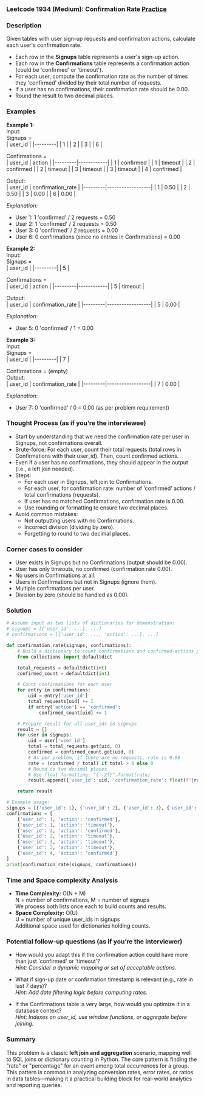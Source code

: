 ### Leetcode 1934 (Medium): Confirmation Rate [Practice](https://leetcode.com/problems/confirmation-rate)

### Description  
Given tables with user sign-up requests and confirmation actions, calculate each user's confirmation rate.
- Each row in the **Signups** table represents a user's sign-up action.
- Each row in the **Confirmations** table represents a confirmation action (could be 'confirmed' or 'timeout').
- For each user, compute the confirmation rate as the number of times they 'confirmed' divided by their total number of requests.
- If a user has no confirmations, their confirmation rate should be 0.00.
- Round the result to two decimal places.

### Examples  

**Example 1:**  
Input:  
Signups =  
| user_id |
|---------|
|   1     |
|   2     |
|   3     |
|   6     |

Confirmations =  
| user_id | action     |
|---------|------------|
|   1     | confirmed  |
|   1     | timeout    |
|   2     | confirmed  |
|   2     | timeout    |
|   3     | timeout    |
|   3     | timeout    |
|   4     | confirmed  |

Output:  
| user_id | confirmation_rate |
|---------|------------------|
|   1     |      0.50        |
|   2     |      0.50        |
|   3     |      0.00        |
|   6     |      0.00        |

*Explanation:*
- User 1: 1 'confirmed' / 2 requests = 0.50
- User 2: 1 'confirmed' / 2 requests = 0.50
- User 3: 0 'confirmed' / 2 requests = 0.00
- User 6: 0 confirmations (since no entries in Confirmations) = 0.00

**Example 2:**  
Input:  
Signups =  
| user_id |
|---------|
|   5     |

Confirmations =  
| user_id | action     |
|---------|------------|
|   5     | timeout    |

Output:  
| user_id | confirmation_rate |
|---------|------------------|
|   5     |      0.00        |

*Explanation:*
- User 5: 0 'confirmed' / 1 = 0.00

**Example 3:**  
Input:  
Signups =  
| user_id |
|---------|
|   7     |

Confirmations = (empty)  
Output:  
| user_id | confirmation_rate |
|---------|------------------|
|   7     |      0.00        |

*Explanation:*
- User 7: 0 'confirmed' / 0 = 0.00 (as per problem requirement)

### Thought Process (as if you’re the interviewee)  

- Start by understanding that we need the confirmation rate per user in Signups, not confirmations overall.
- Brute-force: For each user, count their total requests (total rows in Confirmations with their user_id). Then, count confirmed actions.
- Even if a user has no confirmations, they should appear in the output (i.e., a left join needed).
- Steps:
  - For each user in Signups, left join to Confirmations.
  - For each user, for confirmation rate: number of 'confirmed' actions / total confirmations (requests).
  - If user has no matched Confirmations, confirmation rate is 0.00.
  - Use rounding or formatting to ensure two decimal places.
- Avoid common mistakes:
  - Not outputting users with no Confirmations.
  - Incorrect division (dividing by zero).
  - Forgetting to round to two decimal places.

### Corner cases to consider  
- User exists in Signups but no Confirmations (output should be 0.00).
- User has only timeouts, no confirmed (confirmation rate 0.00).
- No users in Confirmations at all.
- Users in Confirmations but not in Signups (ignore them).
- Multiple confirmations per user.
- Division by zero (should be handled as 0.00).

### Solution

```python
# Assume input as two lists of dictionaries for demonstration:
# signups = [{'user_id': ...}, ...]
# confirmations = [{'user_id': ..., 'action': ...}, ...]

def confirmation_rate(signups, confirmations):
    # Build a dictionary to count confirmations and confirmed-actions per user
    from collections import defaultdict

    total_requests = defaultdict(int)
    confirmed_count = defaultdict(int)

    # Count confirmations for each user
    for entry in confirmations:
        uid = entry['user_id']
        total_requests[uid] += 1
        if entry['action'] == 'confirmed':
            confirmed_count[uid] += 1

    # Prepare result for all user_ids in signups
    result = []
    for user in signups:
        uid = user['user_id']
        total = total_requests.get(uid, 0)
        confirmed = confirmed_count.get(uid, 0)
        # As per problem, if there are no requests, rate is 0.00
        rate = (confirmed / total) if total > 0 else 0
        # Round to two decimal places
        # Use float formatting: "{:.2f}".format(rate)
        result.append({'user_id': uid, 'confirmation_rate': float(f"{rate:.2f}")})

    return result

# Example usage:
signups = [{'user_id': 1}, {'user_id': 2}, {'user_id': 3}, {'user_id': 6}]
confirmations = [
    {'user_id': 1, 'action': 'confirmed'},
    {'user_id': 1, 'action': 'timeout'},
    {'user_id': 2, 'action': 'confirmed'},
    {'user_id': 2, 'action': 'timeout'},
    {'user_id': 3, 'action': 'timeout'},
    {'user_id': 3, 'action': 'timeout'},
    {'user_id': 4, 'action': 'confirmed'}
]
print(confirmation_rate(signups, confirmations))
```

### Time and Space complexity Analysis  

- **Time Complexity:** O(N + M)  
  N = number of confirmations, M = number of signups  
  We process both lists once each to build counts and results.
- **Space Complexity:** O(U)  
  U = number of unique user_ids in signups  
  Additional space used for dictionaries holding counts.

### Potential follow-up questions (as if you’re the interviewer)  

- How would you adapt this if the confirmation action could have more than just 'confirmed' or 'timeout'?  
  *Hint: Consider a dynamic mapping or set of acceptable actions.*

- What if sign-up date or confirmation timestamp is relevant (e.g., rate in last 7 days)?  
  *Hint: Add date filtering logic before computing rates.*

- If the Confirmations table is very large, how would you optimize it in a database context?  
  *Hint: Indexes on user_id, use window functions, or aggregate before joining.*

### Summary
This problem is a classic **left join and aggregation** scenario, mapping well to SQL joins or dictionary counting in Python. The core pattern is finding the "rate" or "percentage" for an event among total occurrences for a group. This pattern is common in analyzing conversion rates, error rates, or ratios in data tables—making it a practical building block for real-world analytics and reporting queries.